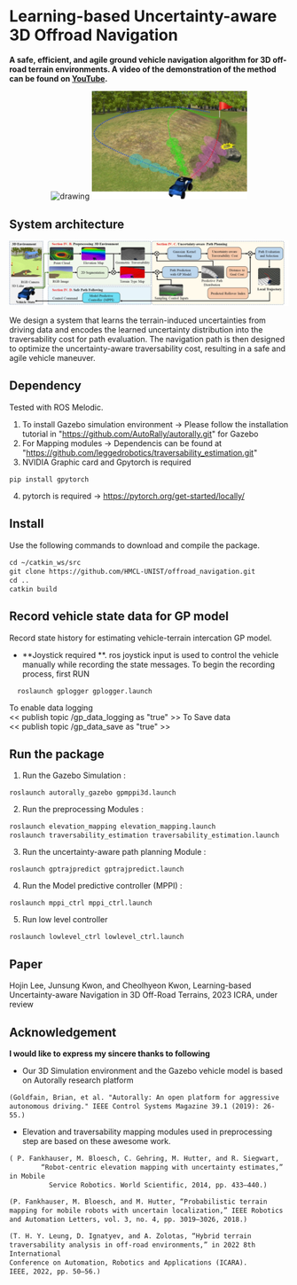 # Learning-based Uncertainty-aware 3D Offroad Navigation

**A safe, efficient, and agile ground vehicle navigation algorithm for 3D off-road terrain environments. A video of the demonstration of the method can be found on [YouTube](https://www.youtube.com/watch).**



<p align='center'>
    <img src="/jpg/gpmppi3.gif" alt="drawing" width="400"/>
    <img src="/jpg/hojin1.jpg" alt="drawing" width="280"/>
</p>




## System architecture
<p align='center'>
    <img src="/jpg/hojin2.jpg" alt="drawing" width="1000"/>
</p>


We design a system that learns the terrain-induced uncertainties from driving data and encodes the learned uncertainty distribution into the
traversability cost for path evaluation. The navigation path is then designed to optimize the uncertainty-aware traversability cost, resulting in a safe and agile vehicle maneuver.  

## Dependency

Tested with ROS Melodic. 

1. To install Gazebo simulation environment
->  Please follow the installation tutorial in "https://github.com/AutoRally/autorally.git" for Gazebo
2. For Mapping modules 
-> Dependencis can be found at "https://github.com/leggedrobotics/traversability_estimation.git"
3. NVIDIA Graphic card and Gpytorch is required 
```
pip install gpytorch
```
4. pytorch is required 
-> https://pytorch.org/get-started/locally/



## Install

Use the following commands to download and compile the package.

```
cd ~/catkin_ws/src
git clone https://github.com/HMCL-UNIST/offroad_navigation.git 
cd ..
catkin build 
```

## Record vehicle state data for GP model 
Record state history for estimating vehicle-terrain intercation GP model. 
  - **Joystick required **. 
  ros joystick input is used to control the vehicle manually while recording the state messages. 
  To begin the recording process, first RUN 
  ```
    roslaunch gplogger gplogger.launch
  ```
To enable data logging  
<< publish topic  /gp_data_logging as "true" >>
To Save data   
<< publish topic  /gp_data_save as "true" >>


## Run the package

1. Run the Gazebo Simulation :
```
roslaunch autorally_gazebo gpmppi3d.launch
```

2. Run the preprocessing Modules  :
```
roslaunch elevation_mapping elevation_mapping.launch
roslaunch traversability_estimation traversability_estimation.launch
```

3. Run the uncertainty-aware path planning Module  :
```
roslaunch gptrajpredict gptrajpredict.launch
```

4. Run the Model predictive controller (MPPI) :
```
roslaunch mppi_ctrl mppi_ctrl.launch
```

5. Run low level controller 
```
roslaunch lowlevel_ctrl lowlevel_ctrl.launch
```



## Paper 
Hojin Lee, Junsung Kwon, and Cheolhyeon Kwon, Learning-based Uncertainty-aware Navigation in 3D Off-Road Terrains, 2023 ICRA, under review 


## Acknowledgement
 **I would like to express my sincere thanks to following**

- Our 3D Simulation environment and the Gazebo vehicle model is based on Autorally research platform  

```
(Goldfain, Brian, et al. "Autorally: An open platform for aggressive autonomous driving." IEEE Control Systems Magazine 39.1 (2019): 26-55.)  
```

- Elevation and traversability mapping modules used in preprocessing step are based on these awesome work. 
```
( P. Fankhauser, M. Bloesch, C. Gehring, M. Hutter, and R. Siegwart,
        “Robot-centric elevation mapping with uncertainty estimates,” in Mobile
          Service Robotics. World Scientific, 2014, pp. 433–440.) 
```       

```
(P. Fankhauser, M. Bloesch, and M. Hutter, “Probabilistic terrain
mapping for mobile robots with uncertain localization,” IEEE Robotics
and Automation Letters, vol. 3, no. 4, pp. 3019–3026, 2018.) 
```


``` 
(T. H. Y. Leung, D. Ignatyev, and A. Zolotas, “Hybrid terrain
traversability analysis in off-road environments,” in 2022 8th International
Conference on Automation, Robotics and Applications (ICARA).
IEEE, 2022, pp. 50–56.)
```
